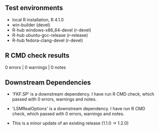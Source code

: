 ## Test environments
* local R installation, R 4.1.0
* win-builder (devel)
* R-hub windows-x86_64-devel (r-devel)
* R-hub ubuntu-gcc-release (r-release)
* R-hub fedora-clang-devel (r-devel)

## R CMD check results

0 errors | 0 warnings | 0 notes

## Downstream Dependencies

* 'FKF.SP' is a downstream dependency. I have run R CMD check, which passed with 0 errors, warnings and notes.

* 'LSMRealOptions' is a downstream dependency. I have run R CMD check, which passed with 0 errors, warnings and notes.

* This is a minor update of an existing release (1.1.0 -> 1.2.0)
